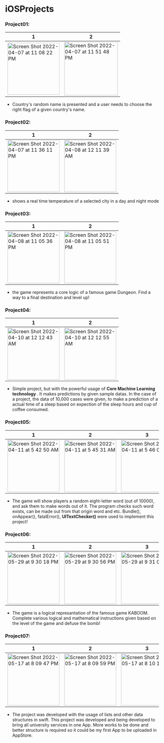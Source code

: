 # iOSProjects

### Project01:

1         |  2
-------------------------|-------------------------
<img width="170" alt="Screen Shot 2022-04-07 at 11 08 22 PM" src="https://user-images.githubusercontent.com/58271101/162262891-21d63975-c4fe-4129-bb8b-1816f28796d2.png">   | <img width="175" alt="Screen Shot 2022-04-07 at 11 51 48 PM" src="https://user-images.githubusercontent.com/58271101/162265944-ff94fd04-eb58-47f9-a3d4-47a06dfd87b5.png">

* Country's random name is presented and a user needs to choose the right flag of a given country's name.

### Project02:

1         |  2
-------------------------|-------------------------
<img width="170" alt="Screen Shot 2022-04-07 at 11 36 11 PM" src="https://user-images.githubusercontent.com/58271101/162263383-01d88455-e3e6-4257-bfae-816958e3a91d.png"> | <img width="170" alt="Screen Shot 2022-04-08 at 12 11 39 AM" src="https://user-images.githubusercontent.com/58271101/162269151-94239faf-9215-413b-9852-7ea0d92da666.png">

* shows a real time temperature of a selected city in a day and night mode

### Project03:

1         |  2
-------------------------|-------------------------
<img width="170" alt="Screen Shot 2022-04-08 at 11 05 36 PM" src="https://user-images.githubusercontent.com/58271101/162488978-05c47e6e-3ac1-4041-90e2-f320d9e96c07.png"> | <img width="170" alt="Screen Shot 2022-04-08 at 11 05 51 PM" src="https://user-images.githubusercontent.com/58271101/162489022-fd8ea7b7-1ca7-4332-a38c-d869340a222e.png">


* the game represents a core logic of a famous game Dungeon. Find a way to a final destination and level up!

### Project04:

1         |  2
-------------------------|-------------------------
<img width="170" alt="Screen Shot 2022-04-10 at 12 12 43 AM" src="https://user-images.githubusercontent.com/58271101/162586698-982adcab-7a92-44b6-9e63-a5b7d55ece95.png"> | <img width="170" alt="Screen Shot 2022-04-10 at 12 12 55 AM" src="https://user-images.githubusercontent.com/58271101/162586701-8f850086-d6c4-4a64-8758-90607b9836ed.png">


* Simple project, but with the powerful usage of <strong> Core Machine Learning technology </strong> . It makes predictions by given sample datas. In the case of a project, the data of 10,000 cases were given, to make a prediction of a actual time of a sleep based on expection of the sleep hours and cup of coffee consumed.

### Project05:

1         |  2 |  3 |  4
-------------------------|-------------------------|-------------------------|-------------------------
<img width="170" alt="Screen Shot 2022-04-11 at 5 42 50 AM" src="https://user-images.githubusercontent.com/58271101/162645759-b37e4cdc-c96c-41dd-b1fa-ca5453065075.png"> |  <img width="170" alt="Screen Shot 2022-04-11 at 5 45 31 AM" src="https://user-images.githubusercontent.com/58271101/162645803-4b5bb87b-c84a-4859-a62c-f68f3e455845.png"> | <img width="170" alt="Screen Shot 2022-04-11 at 5 46 00 AM" src="https://user-images.githubusercontent.com/58271101/162645809-24ccd7fa-f927-4289-a266-82f15bb627b0.png"> | <img width="170" alt="Screen Shot 2022-04-11 at 5 46 31 AM" src="https://user-images.githubusercontent.com/58271101/162645839-b2616601-1173-481f-8c07-92f34471fd29.png">


* The game will show players a random eight-letter word (out of 10000), and ask them to make words out of it. The program checks such word exists, can be made out from that origin word and etc. Bundle(), onAppear(), fatalError(), <strong> UITextChecker() </strong> were used to implement this project!

### Project06:

1         |  2 |  3
-------------------------|-------------------------|-------------------------
<img width="170" alt="Screen Shot 2022-05-29 at 9 30 18 PM" src="https://user-images.githubusercontent.com/58271101/170877645-71abb08f-a203-4637-8178-a467a17e84d8.png">| <img width="170" alt="Screen Shot 2022-05-29 at 9 30 56 PM" src="https://user-images.githubusercontent.com/58271101/170877735-eac5878d-6df8-436a-9df4-2a36e1d9216a.png">|<img width="170" alt="Screen Shot 2022-05-29 at 9 31 05 PM" src="https://user-images.githubusercontent.com/58271101/170877674-04c6bf26-3ec6-4c73-ad7b-8d4eef0fb501.png">

* The game is a logical represantation of the famous game KABOOM. Complete various logical and mathematical instructions given based on the level of the game and defuse the bomb!

### Project07:

1         |  2 |  3
-------------------------|-------------------------|-------------------------
<img width="170" alt="Screen Shot 2022-05-17 at 8 09 47 PM" src="https://user-images.githubusercontent.com/58271101/168833465-06452b56-6cbb-485b-b842-bb96a5bbf032.png"> | <img width="170" alt="Screen Shot 2022-05-17 at 8 09 59 PM" src="https://user-images.githubusercontent.com/58271101/168833578-68776b0b-4e3b-4660-9a75-38da8c5737e9.png"> | <img width="170" alt="Screen Shot 2022-05-17 at 8 10 17 PM" src="https://user-images.githubusercontent.com/58271101/168833664-dea9172a-c343-4d2a-8853-e69c55e737b3.png">

* The project was developed with the usage of lists and other data structures in swift. This project was developed and being developed to bring all university services in one App. More works to be done and better structure is required so it could be my first App to be uploaded in AppStore.

